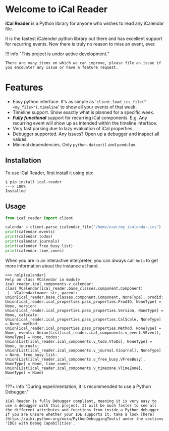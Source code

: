 # Welcome to iCal Reader

**iCal Reader** is a Python library for anyone who wishes to read any iCalendar file.

It is the fastest iCalender python library out there and has excellent support for recurring events. Now there is truly no reason to miss an event, ever.

!!! info "This project is under active development."

    There are many items on which we can improve, please file an issue if you encounter any issue or have a feature request.

# Features
- Easy python interface. It's as simple as '`client.load_ics_file("<my_file>").timeline`' to show all your events of that week.
- Timeline support. Show exactly what is planned for a specific week.
- ***Fully functional*** support for recurring iCal components. E.g. Any recurring event will show up as intended within the timeline interface.
- Very fast parsing due to lazy evaluation of iCal properties.
- Debugger supported. Any issues? Open up a debugger and inspect all values.
- Minimal dependencies. Only `python-dateutil` and `pendulum`.


## Installation
To use iCal Reader, first install it using pip:

<!-- termynal -->
```
$ pip install ical-reader
---> 100%
Installed
```

## Usage
```python
from ical_reader import client

calendar = client.parse_icalendar_file("/home/user/my_icalendar.ics")
print(calendar.events)
print(calendar.todos)
print(calendar.journals)
print(calendar.free_busy_list)
print(calendar.time_zones)
```

When you are in an interactive interpreter, you can always call `help` to get more information about the instance at hand.
```text
>>> help(calendar)
Help on class VCalendar in module ical_reader.ical_components.v_calendar:
class VCalendar(ical_reader.base_classes.component.Component)
 |  VCalendar(name: str, parent: Union[ical_reader.base_classes.component.Component, NoneType], prodid: Union[ical_reader.ical_properties.pass_properties.ProdID, NoneType] = None, version: Union[ical_reader.ical_properties.pass_properties.Version, NoneType] = None, calscale: Union[ical_reader.ical_properties.pass_properties.CalScale, NoneType] = None, method: Union[ical_reader.ical_properties.pass_properties.Method, NoneType] = None, events: Union[List[ical_reader.ical_components.v_event.VEvent], NoneType] = None, todos: Union[List[ical_reader.ical_components.v_todo.VToDo], NoneType] = None, journals: Union[List[ical_reader.ical_components.v_journal.VJournal], NoneType] = None, free_busy_list: Union[List[ical_reader.ical_components.v_free_busy.VFreeBusy], NoneType] = None, time_zones: Union[List[ical_reader.ical_components.v_timezone.VTimeZone], NoneType] = None)
...
```

???+ info "During experimentation, it is recommended to use a Python Debugger."

    iCal Reader is fully Debugger compliant, meaning it is very easy to use a debugger with this project. It will be much faster to see all the different attributes and functions from inside a Python debugger. If you are unsure whether your IDE supports it, take a look [here](https://wiki.python.org/moin/PythonDebuggingTools) under the sections 'IDEs with Debug Capabilities'.

